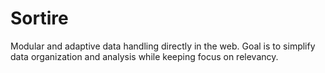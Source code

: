 # Sortire
Modular and adaptive data handling directly in the web. Goal is to simplify data organization and analysis while keeping focus on relevancy.

